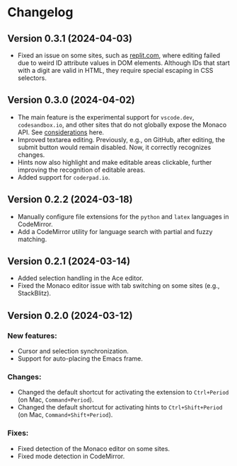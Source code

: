 # Changelog

## Version 0.3.1 (2024-04-03)

- Fixed an issue on some sites, such as [replit.com](https://replit.com), where editing failed due to weird ID attribute values in DOM elements. Although IDs that start with a digit are valid in HTML, they require special escaping in CSS selectors.

## Version 0.3.0 (2024-04-02)

- The main feature is the experimental support for `vscode.dev`, `codesandbox.io`, and other sites that do not globally expose the Monaco API. See [considerations](https://github.com/KarimAziev/chrome-emacs/blob/main/docs/experimental-monaco-support.md) here.
- Improved textarea editing. Previously, e.g., on GitHub, after editing, the submit button would remain disabled. Now, it correctly recognizes changes.
- Hints now also highlight and make editable areas clickable, further improving the recognition of editable areas.
- Added support for `coderpad.io`.

## Version 0.2.2 (2024-03-18)

- Manually configure file extensions for the `python` and `latex` languages in CodeMirror.
- Add a CodeMirror utility for language search with partial and fuzzy matching.

## Version 0.2.1 (2024-03-14)

- Added selection handling in the Ace editor.
- Fixed the Monaco editor issue with tab switching on some sites (e.g., StackBlitz).

## Version 0.2.0 (2024-03-12)

### New features:

- Cursor and selection synchronization.
- Support for auto-placing the Emacs frame.

### Changes:

- Changed the default shortcut for activating the extension to `Ctrl+Period` (on Mac, `Command+Period`).
- Changed the default shortcut for activating hints to `Ctrl+Shift+Period` (on Mac, `Command+Shift+Period`).

### Fixes:

- Fixed detection of the Monaco editor on some sites.
- Fixed mode detection in CodeMirror.
